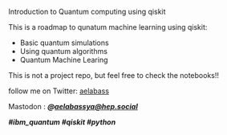 Introduction to Quantum computing using qiskit

This is a roadmap to qunatum machine learning using qiskit:

<ul>
	<li>Basic quantum simulations</li>
	<li>Using quantum algorithms</li>
	<li>Quantum Machine Learing</li>
</ul>

This is not a project repo, but feel free to check the notebooks!!

follow me on Twitter: <a href="https://twitter.com/abderrazaq_el">aelabass</a>

Mastodon : <strong><em>@aelabassya@hep.social</em></strong>

<strong><i>#ibm_quantum #qiskit #python </i></strong>
